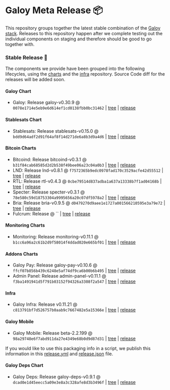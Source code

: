 # Galoy Meta Release 📦

This repository groups together the latest stable combination of the [Galoy stack](https://github.com/GaloyMoney/awesome-galoy#tech-components).
Releases to this repository happen after we complete testing out the individual components on staging and therefore should be good to go together with.

### Stable Release 🎉

The components we provide have been grouped into the following lifecycles, using the [charts](https://github.com/GaloyMoney/charts) and the [infra](https://github.com/GaloyMoney/galoy-infra) repository.
Source Code diff for the releases will be added soon.

#### Galoy Chart
- Galoy: Release galoy-v0.30.9 @ `0078e1714e5eb9e6d614ef1cd0138fbb0bc31462` | [tree](https://github.com/GaloyMoney/charts/tree/0078e1714e5eb9e6d614ef1cd0138fbb0bc31462/charts/galoy) | [release](https://github.com/GaloyMoney/charts/releases/tag/galoy-v0.30.9)

#### Stablesats Chart
- Stablesats: Release stablesats-v0.15.0 @ `bdd9d64adf2d91f64af8f14d271de6a8b3d9a4d6` | [tree](https://github.com/GaloyMoney/charts/tree/bdd9d64adf2d91f64af8f14d271de6a8b3d9a4d6/charts/stablesats) | [release](https://github.com/GaloyMoney/charts/releases/tag/stablesats-v0.15.0)

#### Bitcoin Charts
- Bitcoind: Release bitcoind-v0.3.1 @ `b31f84cab68585d2d2b538f49bee06a23c04a0b3` | [tree](https://github.com/GaloyMoney/charts/tree/b31f84cab68585d2d2b538f49bee06a23c04a0b3/charts/bitcoind) | [release](https://github.com/GaloyMoney/charts/releases/tag/bitcoind-v0.3.1)
- LND: Release lnd-v0.8.1 @ `f7572365b9edc0978fad170c3529acfe42d55512` | [tree](https://github.com/GaloyMoney/charts/tree/f7572365b9edc0978fad170c3529acfe42d55512/charts/lnd) | [release](https://github.com/GaloyMoney/charts/releases/tag/lnd-v0.8.1)
- RTL: Release rtl-v0.4.3 @ `0cbe79514d837adba1a637a13338b7f1ad04168b` | [tree](https://github.com/GaloyMoney/charts/tree/0cbe79514d837adba1a637a13338b7f1ad04168b/charts/rtl) | [release](https://github.com/GaloyMoney/charts/releases/tag/rtl-v0.4.3)
- Specter: Release specter-v0.3.1 @ `78e580c59d18753304a9995656a20c07df5978a2` | [tree](https://github.com/GaloyMoney/charts/tree/78e580c59d18753304a9995656a20c07df5978a2/charts/specter) | [release](https://github.com/GaloyMoney/charts/releases/tag/specter-v0.3.1)
- Bria: Release bria-v0.9.5 @ `d0479270d9aee1e1727a001566210595e3a79e72` | [tree](https://github.com/GaloyMoney/charts/tree/d0479270d9aee1e1727a001566210595e3a79e72/charts/bria) | [release](https://github.com/GaloyMoney/charts/releases/tag/bria-v0.9.5)
- Fulcrum: Release  @ `` | [tree](https://github.com/GaloyMoney/charts/tree//charts/fulcrum) | [release](https://github.com/GaloyMoney/charts/releases/tag/)

#### Monitoring Charts
- Monitoring: Release monitoring-v0.11.1 @ `b1cc6a96a2c61b2d9f58014f4ddad020e665bf01` | [tree](https://github.com/GaloyMoney/charts/tree/b1cc6a96a2c61b2d9f58014f4ddad020e665bf01/charts/monitoring) | [release](https://github.com/GaloyMoney/charts/releases/tag/monitoring-v0.11.1)

#### Addons Charts
- Galoy Pay: Release galoy-pay-v0.10.6 @ `ffcf07b856b439c6248e5af74df9ca6b00b6b495` | [tree](https://github.com/GaloyMoney/charts/tree/ffcf07b856b439c6248e5af74df9ca6b00b6b495/charts/galoy-pay) | [release](https://github.com/GaloyMoney/charts/releases/tag/galoy-pay-v0.10.6)
- Admin Panel: Release admin-panel-v0.11.1 @ `f3ba1491941d5f791b03152f94326a3308f2a547` | [tree](https://github.com/GaloyMoney/charts/tree/f3ba1491941d5f791b03152f94326a3308f2a547/charts/admin-panel) | [release](https://github.com/GaloyMoney/charts/releases/tag/admin-panel-v0.11.1)

#### Infra

- Galoy Infra: Release v0.11.21 @ `c813791bf7d526757b0aab9c7667482e5a15366e` | [tree](https://github.com/GaloyMoney/galoy-infra/tree/c813791bf7d526757b0aab9c7667482e5a15366e) | [release](https://github.com/GaloyMoney/galoy-infra/releases/tag/v0.11.21)

#### Galoy Mobile

- Galoy Mobile: Release beta-2.2.199 @ `98a29748e6f7abd911da27e4349e68b0d9d87d31` | [tree](https://github.com/GaloyMoney/galoy-mobile/tree/98a29748e6f7abd911da27e4349e68b0d9d87d31) | [release](https://github.com/GaloyMoney/galoy-mobile/releases/tag/beta-2.2.199)

If you would like to use this packaging info in a script, we publish this information in this [release.yml](./release.yml) and [release.json](./release.json) file.

#### Galoy Deps Chart
- Galoy Deps: Release galoy-deps-v0.9.1 @ `dcad0e1d45eecc5a09e3e8a3c328afe8d3b3496f` | [tree](https://github.com/GaloyMoney/charts/tree/dcad0e1d45eecc5a09e3e8a3c328afe8d3b3496f/charts/galoy-deps) | [release](https://github.com/GaloyMoney/charts/releases/tag/galoy-deps-v0.9.1)
